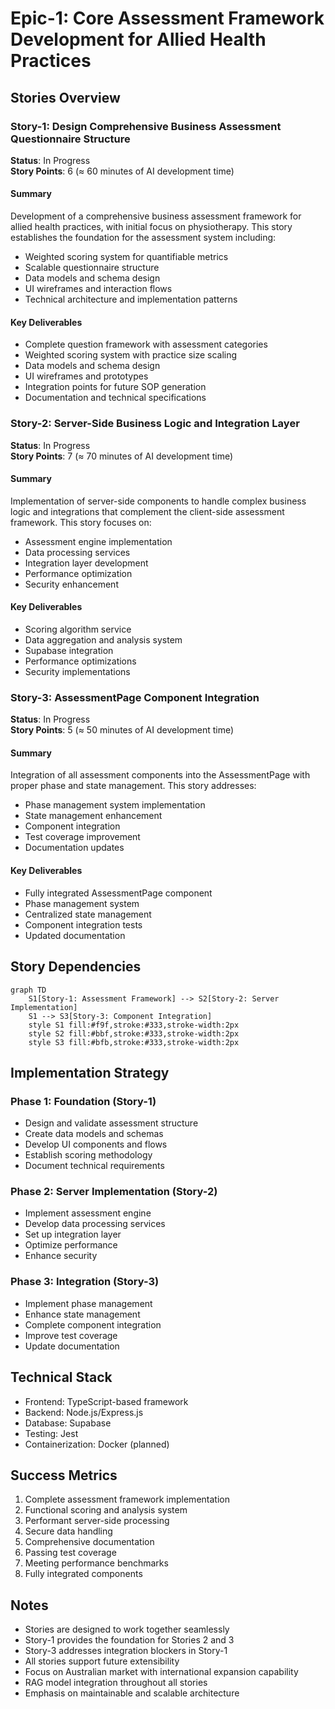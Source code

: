 # Epic-1: Core Assessment Framework Development for Allied Health Practices

## Stories Overview

### Story-1: Design Comprehensive Business Assessment Questionnaire Structure
**Status**: In Progress  
**Story Points**: 6 (≈ 60 minutes of AI development time)

#### Summary
Development of a comprehensive business assessment framework for allied health practices, with initial focus on physiotherapy. This story establishes the foundation for the assessment system including:
- Weighted scoring system for quantifiable metrics
- Scalable questionnaire structure
- Data models and schema design
- UI wireframes and interaction flows
- Technical architecture and implementation patterns

#### Key Deliverables
- Complete question framework with assessment categories
- Weighted scoring system with practice size scaling
- Data models and schema design
- UI wireframes and prototypes
- Integration points for future SOP generation
- Documentation and technical specifications

### Story-2: Server-Side Business Logic and Integration Layer
**Status**: In Progress  
**Story Points**: 7 (≈ 70 minutes of AI development time)

#### Summary
Implementation of server-side components to handle complex business logic and integrations that complement the client-side assessment framework. This story focuses on:
- Assessment engine implementation
- Data processing services
- Integration layer development
- Performance optimization
- Security enhancement

#### Key Deliverables
- Scoring algorithm service
- Data aggregation and analysis system
- Supabase integration
- Performance optimizations
- Security implementations

### Story-3: AssessmentPage Component Integration
**Status**: In Progress  
**Story Points**: 5 (≈ 50 minutes of AI development time)

#### Summary
Integration of all assessment components into the AssessmentPage with proper phase and state management. This story addresses:
- Phase management system implementation
- State management enhancement
- Component integration
- Test coverage improvement
- Documentation updates

#### Key Deliverables
- Fully integrated AssessmentPage component
- Phase management system
- Centralized state management
- Component integration tests
- Updated documentation

## Story Dependencies
```mermaid
graph TD
    S1[Story-1: Assessment Framework] --> S2[Story-2: Server Implementation]
    S1 --> S3[Story-3: Component Integration]
    style S1 fill:#f9f,stroke:#333,stroke-width:2px
    style S2 fill:#bbf,stroke:#333,stroke-width:2px
    style S3 fill:#bfb,stroke:#333,stroke-width:2px
```

## Implementation Strategy

### Phase 1: Foundation (Story-1)
- Design and validate assessment structure
- Create data models and schemas
- Develop UI components and flows
- Establish scoring methodology
- Document technical requirements

### Phase 2: Server Implementation (Story-2)
- Implement assessment engine
- Develop data processing services
- Set up integration layer
- Optimize performance
- Enhance security

### Phase 3: Integration (Story-3)
- Implement phase management
- Enhance state management
- Complete component integration
- Improve test coverage
- Update documentation

## Technical Stack
- Frontend: TypeScript-based framework
- Backend: Node.js/Express.js
- Database: Supabase
- Testing: Jest
- Containerization: Docker (planned)

## Success Metrics
1. Complete assessment framework implementation
2. Functional scoring and analysis system
3. Performant server-side processing
4. Secure data handling
5. Comprehensive documentation
6. Passing test coverage
7. Meeting performance benchmarks
8. Fully integrated components

## Notes
- Stories are designed to work together seamlessly
- Story-1 provides the foundation for Stories 2 and 3
- Story-3 addresses integration blockers in Story-1
- All stories support future extensibility
- Focus on Australian market with international expansion capability
- RAG model integration throughout all stories
- Emphasis on maintainable and scalable architecture 